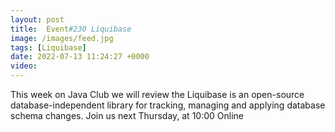 ```yaml
---
layout: post
title:  Event#230 Liquibase
image: /images/feed.jpg
tags: [Liquibase]
date: 2022-07-13 11:24:27 +0000
video: 
---
```


This week on Java Club we will review the Liquibase is an open-source database-independent library for tracking, managing and applying database schema changes.
Join us next Thursday, at 10:00 Online
